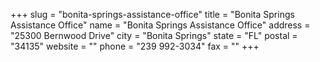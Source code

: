 +++
slug = "bonita-springs-assistance-office"
title = "Bonita Springs Assistance Office"
name = "Bonita Springs Assistance Office"
address = "25300 Bernwood Drive"
city = "Bonita Springs"
state = "FL"
postal = "34135"
website = ""
phone = "239 992-3034"
fax = ""
+++
